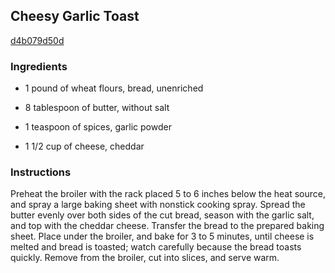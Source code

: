 ## Cheesy Garlic Toast

[d4b079d50d](http://www.food.com/recipe/cheesy-garlic-toast-503686)

### Ingredients

 - 1 pound of wheat flours, bread, unenriched

 - 8 tablespoon of butter, without salt

 - 1 teaspoon of spices, garlic powder

 - 1 1/2 cup of cheese, cheddar

### Instructions

Preheat the broiler with the rack placed 5 to 6 inches below the heat source, and spray a large baking sheet with nonstick cooking spray. Spread the butter evenly over both sides of the cut bread, season with the garlic salt, and top with the cheddar cheese. Transfer the bread to the prepared baking sheet. Place under the broiler, and bake for 3 to 5 minutes, until cheese is melted and bread is toasted; watch carefully because the bread toasts quickly. Remove from the broiler, cut into slices, and serve warm.